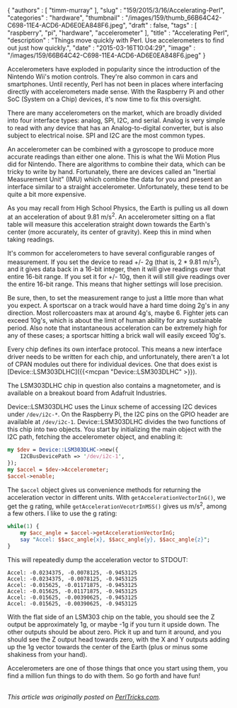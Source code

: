 {
   "authors" : [
      "timm-murray"
   ],
   "slug" : "159/2015/3/16/Accelerating-Perl",
   "categories" : "hardware",
   "thumbnail" : "/images/159/thumb_66B64C42-C698-11E4-ACD6-AD6E0EA848F6.jpeg",
   "draft" : false,
   "tags" : [
      "raspberry",
      "pi",
      "hardware",
      "accelerometer"
   ],
   "title" : "Accelerating Perl",
   "description" : "Things move quickly with Perl. Use accelerometers to find out just how quickly.",
   "date" : "2015-03-16T10:04:29",
   "image" : "/images/159/66B64C42-C698-11E4-ACD6-AD6E0EA848F6.jpeg"
}


Accelerometers have exploded in popularity since the introduction of the Nintendo Wii's motion controls. They're also common in cars and smartphones. Until recently, Perl has not been in places where interfacing directly with accelerometers made sense. With the Raspberry Pi and other SoC (System on a Chip) devices, it's now time to fix this oversight.

There are many accelerometers on the market, which are broadly divided into four interface types: analog, SPI, I2C, and serial. Analog is very simple to read with any device that has an Analog-to-digital converter, but is also subject to electrical noise. SPI and I2C are the most common types.

An accelerometer can be combined with a gyroscope to produce more accurate readings than either one alone. This is what the Wii Motion Plus did for Nintendo. There are algorithms to combine their data, which can be tricky to write by hand. Fortunately, there are devices called an "Inertial Measurement Unit" (IMU) which combine the data for you and present an interface similar to a straight accelerometer. Unfortunately, these tend to be quite a bit more expensive.

As you may recall from High School Physics, the Earth is pulling us all down at an acceleration of about 9.81 m/s<sup>2</sup>. An accelerometer sitting on a flat table will measure this acceleration straight down towards the Earth's center (more accurately, its center of gravity). Keep this in mind when taking readings.

It's common for accelerometers to have several configurable ranges of measurement. If you set the device to read +/- 2g (that is, 2 \* 9.81 m/s<sup>2</sup>), and it gives data back in a 16-bit integer, then it will give readings over that entire 16-bit range. If you set it for +/- 10g, then it will still give readings over the entire 16-bit range. This means that higher settings will lose precision.

Be sure, then, to set the measurement range to just a little more than what you expect. A sportscar on a track would have a hard time doing 2g's in any direction. Most rollercoasters max at around 4g's, maybe 6. Fighter jets can exceed 10g's, which is about the limit of human ability for any sustainable period. Also note that instantaneous acceleration can be extremely high for any of these cases; a sportscar hitting a brick wall will easily exceed 10g's.

Every chip defines its own interface protocol. This means a new interface driver needs to be written for each chip, and unfortunately, there aren't a lot of CPAN modules out there for individual devices. One that does exist is [Device::LSM303DLHC]({{<mcpan "Device::LSM303DLHC" >}}).

The LSM303DLHC chip in question also contains a magnetometer, and is available on a breakout board from Adafruit Industries.

Device::LSM303DLHC uses the Linux scheme of accessing I2C devices under `/dev/i2c-*`. On the Raspberry Pi, the I2C pins on the GPIO header are available at `/dev/i2c-1`. Device::LSM303DLHC divides the two functions of this chip into two objects. You start by initializing the main object with the I2C path, fetching the accelerometer object, and enabling it:

```perl
my $dev = Device::LSM303DLHC->new({
    I2CBusDevicePath => '/dev/i2c-1',
});
my $accel = $dev->Accelerometer;
$accel->enable;
```

The `$accel` object gives us convenience methods for returning the acceleration vector in different units. With `getAccelerationVectorInG()`, we get the g rating, while `getAccelerationVecotrInMSS()` gives us m/s<sup>2</sup>, among a few others. I like to use the g rating:

```perl
while(1) {
    my $acc_angle = $accel->getAccelerationVectorInG;
    say "Accel: $$acc_angle{x}, $$acc_angle{y}, $$acc_angle{z}";
}
```

This will repeatedly dump the acceleration vector to STDOUT:

    Accel: -0.0234375, -0.0078125, -0.9453125
    Accel: -0.0234375, -0.0078125, -0.9453125
    Accel: -0.015625, -0.01171875, -0.9453125
    Accel: -0.015625, -0.01171875, -0.9453125
    Accel: -0.015625, -0.00390625, -0.9453125
    Accel: -0.015625, -0.00390625, -0.9453125

With the flat side of an LSM303 chip on the table, you should see the Z output be approximately 1g, or maybe -1g if you turn it upside down. The other outputs should be about zero. Pick it up and turn it around, and you should see the Z output head towards zero, with the X and Y outputs adding up the 1g vector towards the center of the Earth (plus or minus some shakiness from your hand).

Accelerometers are one of those things that once you start using them, you find a million fun things to do with them. So go forth and have fun!

\
*This article was originally posted on [PerlTricks.com](http://perltricks.com).*

